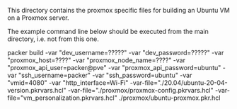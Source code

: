 This directory contains the proxmox specific files for building an Ubuntu VM on a Proxmox server.

The example command line below should be executed from the main directory, i.e. not from this one.  


packer build -var "dev_username=?????" -var "dev_password=?????" -var "proxmox_host=????" -var "proxmox_node_name=????" -var "proxmox_api_user=packer@pve" -var "proxmox_api_password=ubuntu" -var "ssh_username=packer" -var "ssh_password=ubuntu" -var "vmid=4080" -var "http_interface=Wi-Fi" -var-file="./20.04/ubuntu-20-04-version.pkrvars.hcl" -var-file="./proxmox/proxmox-config.pkrvars.hcl" -var-file="vm_personalization.pkrvars.hcl" ./proxmox/ubuntu-proxmox.pkr.hcl